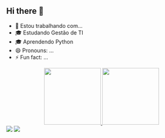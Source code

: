## Hi there 👋
- 🔭 Estou trabalhando com...
- 🎓 Estudando Gestão de TI
- 🎓 Aprendendo Python
- 😄 Pronouns: ...
- ⚡ Fun fact: ...

<div align="center">
  <a href="https://github.com/LucasOliveira1301">
  <img height="150em" src="https://github-readme-stats.vercel.app/api?username=LucasOliveira1301&show_icons=true&theme=dracula&include_all_commits=true&count_private=true"/>
  <img height="150em" src="https://github-readme-stats.vercel.app/api/top-langs/?username=LucasOliveira1301&layout=compact&langs_count=7&theme=dracula"/>
</div>
  
<div>
    <a href="mailto:oliveira.vieira1301@gmail.com" target="_blank"><img src="https://img.shields.io/badge/Gmail-D14836?style=for-the-badge&logo=gmail&logoColor=white"target="_blank"></a>
    <img src="https://img.shields.io/badge/Python-3776AB?style=for-the-badge&logo=python&logoColor=white"target="_blank">
</div>
